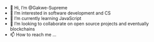 - 👋 Hi, I’m @Gakwe-Supreme
- 👀 I’m interested in software development and CS
- 🌱 I’m currently learning JavaScript
- 💞️ I’m looking to collaborate on open source projects and eventually blockchains
- 📫 How to reach me ...

<!---
Gakwe-Supreme/Gakwe-Supreme is a ✨ special ✨ repository because its `README.md` (this file) appears on your GitHub profile.
You can click the Preview link to take a look at your changes.
--->
